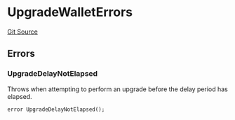 # UpgradeWalletErrors
[Git Source](https://github.com/TrueWallet/contracts/blob/5a052bc82f5ecbfdc3b7fb992a66fa5b770bcc4b/src/common/Errors.sol)


## Errors
### UpgradeDelayNotElapsed
Throws when attempting to perform an upgrade before the delay period has elapsed.


```solidity
error UpgradeDelayNotElapsed();
```

